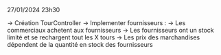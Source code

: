 27/01/2024 23h30

-> Création TourController
-> Implementer fournisseurs :
	-> Les commerciaux achetent aux fournisseurs
	-> Les fournisseurs ont un stock limité et se rechargent tout les X tours
	-> Les prix des marchandises dépendent  de la quantité en stock des fournisseurs
